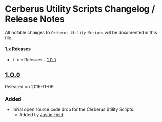 # Cerberus Utility Scripts Changelog / Release Notes

All notable changes to `Cerberus Utility Scripts` will be documented in this file.

#### 1.x Releases

- `1.0.x` Releases - [1.0.0](#100)

## [1.0.0](https://github.com/Nike-Inc/cerberus-util-scripts/releases/tag/v1.0.0)

Released on 2016-11-09.

### Added

- Initial open source code drop for the Cerberus Utility Scripts.
    - Added by [Justin Field][contrib_fieldju].


[contrib_fieldju]: https://github.com/fieldju
